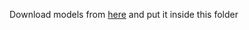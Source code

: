 Download models from [here](https://drive.google.com/drive/folders/1fjekBZPN2mWSwPLMgz5gwQCmf97ZVvv9?usp=sharing) and put it inside this folder
